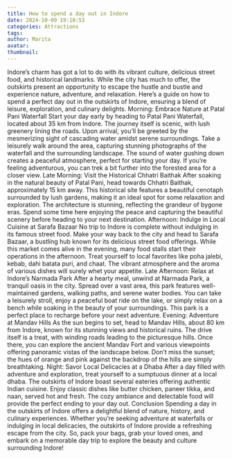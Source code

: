 ```yaml
---
title: How to spend a day out in Indore
date: 2024-10-09 19:18:53
categories: Attractions
tags:
author: Marita
avatar:
thumbnail:
---
```

Indore’s charm has got a lot to do with its vibrant culture, delicious street food, and historical landmarks. While the city has much to offer, the outskirts present an opportunity to escape the hustle and bustle and experience nature, adventure, and relaxation. Here’s a guide on how to spend a perfect day out in the outskirts of Indore, ensuring a blend of leisure, exploration, and culinary delights.
Morning: Embrace Nature at Patal Pani Waterfall
Start your day early by heading to Patal Pani Waterfall, located about 35 km from Indore. The journey itself is scenic, with lush greenery lining the roads. Upon arrival, you’ll be greeted by the mesmerizing sight of cascading water amidst serene surroundings. Take a leisurely walk around the area, capturing stunning photographs of the waterfall and the surrounding landscape. The sound of water gushing down creates a peaceful atmosphere, perfect for starting your day. If you’re feeling adventurous, you can trek a bit further into the forested area for a closer view.
Late Morning: Visit the Historical Chhatri Baithak
After soaking in the natural beauty of Patal Pani, head towards Chhatri Baithak, approximately 15 km away. This historical site features a beautiful cenotaph surrounded by lush gardens, making it an ideal spot for some relaxation and exploration. The architecture is stunning, reflecting the grandeur of bygone eras. Spend some time here enjoying the peace and capturing the beautiful scenery before heading to your next destination.
Afternoon: Indulge in Local Cuisine at Sarafa Bazaar
No trip to Indore is complete without indulging in its famous street food. Make your way back to the city and head to Sarafa Bazaar, a bustling hub known for its delicious street food offerings. While this market comes alive in the evening, many food stalls start their operations in the afternoon. Treat yourself to local favorites like poha jalebi, kebab, dahi batata puri, and chaat. The vibrant atmosphere and the aroma of various dishes will surely whet your appetite.
Late Afternoon: Relax at Indore’s Narmada Park
After a hearty meal, unwind at Narmada Park, a tranquil oasis in the city. Spread over a vast area, this park features well-maintained gardens, walking paths, and serene water bodies. You can take a leisurely stroll, enjoy a peaceful boat ride on the lake, or simply relax on a bench while soaking in the beauty of your surroundings. This park is a perfect place to recharge before your next adventure.
Evening: Adventure at Mandav Hills
As the sun begins to set, head to Mandav Hills, about 80 km from Indore, known for its stunning views and historical ruins. The drive itself is a treat, with winding roads leading to the picturesque hills. Once there, you can explore the ancient Mandav Fort and various viewpoints offering panoramic vistas of the landscape below. Don’t miss the sunset; the hues of orange and pink against the backdrop of the hills are simply breathtaking.
Night: Savor Local Delicacies at a Dhaba
After a day filled with adventure and exploration, treat yourself to a sumptuous dinner at a local dhaba. The outskirts of Indore boast several eateries offering authentic Indian cuisine. Enjoy classic dishes like butter chicken, paneer tikka, and naan, served hot and fresh. The cozy ambiance and delectable food will provide the perfect ending to your day out.
Conclusion
Spending a day in the outskirts of Indore offers a delightful blend of nature, history, and culinary experiences. Whether you’re seeking adventure at waterfalls or indulging in local delicacies, the outskirts of Indore provide a refreshing escape from the city. So, pack your bags, grab your loved ones, and embark on a memorable day trip to explore the beauty and culture surrounding Indore!